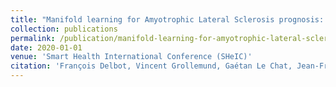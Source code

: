 ```yaml
---
title: "Manifold learning for Amyotrophic Lateral Sclerosis prognosis: development of a prognosis model"
collection: publications
permalink: /publication/manifold-learning-for-amyotrophic-lateral-sclerosis-prognosis-development-of-a-prognosis-model
date: 2020-01-01
venue: 'Smart Health International Conference (SHeIC)'
citation: 'François Delbot, Vincent Grollemund, Gaétan Le Chat, Jean-François Pradat-Peyre. "Manifold learning for Amyotrophic Lateral Sclerosis prognosis: development of a prognosis model". Smart Health International Conference (SHeIC), 2020.'
---
```

